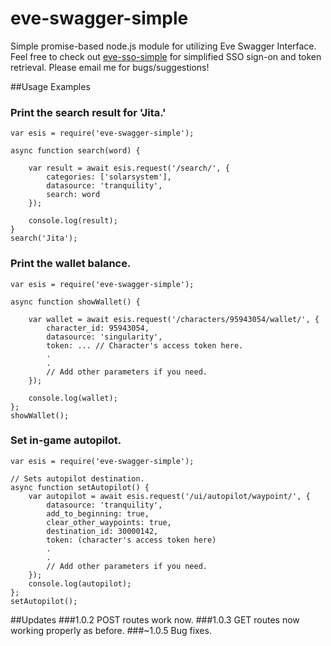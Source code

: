 # eve-swagger-simple
Simple promise-based node.js module for utilizing Eve Swagger Interface.
Feel free to check out <a href="https://www.npmjs.com/package/eve-sso-simple">eve-sso-simple</a> for simplified SSO sign-on and token retrieval.
Please email me for bugs/suggestions!


##Usage Examples

### Print the search result for 'Jita.'
```
var esis = require('eve-swagger-simple');

async function search(word) {

    var result = await esis.request('/search/', {
        categories: ['solarsystem'],
        datasource: 'tranquility',
        search: word
    });

    console.log(result);
}
search('Jita');
```

### Print the wallet balance.
```
var esis = require('eve-swagger-simple');

async function showWallet() {

    var wallet = await esis.request('/characters/95943054/wallet/', { 
        character_id: 95943054,
        datasource: 'singularity', 
        token: ... // Character's access token here.
        .
        .
        // Add other parameters if you need.
    });

    console.log(wallet);
};
showWallet();
```

### Set in-game autopilot.
```
var esis = require('eve-swagger-simple');

// Sets autopilot destination.
async function setAutopilot() {
    var autopilot = await esis.request('/ui/autopilot/waypoint/', {
        datasource: 'tranquility',
        add_to_beginning: true,
        clear_other_waypoints: true,
        destination_id: 30000142,
        token: (character's access token here)
        .
        .
        // Add other parameters if you need.
    });
    console.log(autopilot);
};
setAutopilot();
```


##Updates
###1.0.2
POST routes work now.
###1.0.3
GET routes now working properly as before.
###~1.0.5
Bug fixes.
